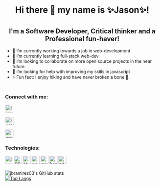  <h1 align="center">Hi there 👋 my name is ✨Jason✨!<h1>

<h2 align="center">I'm a Software Developer, Critical thinker and a Professional fun-haver!</h2>

- 🔭 I’m currently working towards a job in web-development
- 🌱 I’m currently learning full-stack web-dev
- 👯 I’m looking to collaborate on more open source projects in the near future
- 🤔 I’m looking for help with improving my skills in javascript
- ⚡ Fun fact: I enjoy hiking and have never broken a bone 🦴.<br><br>
<h3>Connect with me:</h3>

[<img width="26px" alt="linkedin" src="https://user-images.githubusercontent.com/82244776/132109947-bac08057-037e-4f2f-8f36-3ab5baad2ed7.png">][linkedin]

[<img width="27px" alt="instagram" src="https://user-images.githubusercontent.com/82244776/132110022-766744b3-ec78-4512-a712-c53c027c1a1e.png">][instagram]

[<img width="27px" alt="email" src="https://user-images.githubusercontent.com/82244776/132110074-54b97609-ac07-4910-af53-5d0c018ded02.png">][mail]

[mail]: mailto:jason1287712@gmail.com
[instagram]: https://www.instagram.com/temptado/
[linkedin]: https://www.linkedin.com/in/jason-barrera-ramirez-b2a473204/

### Technologies:
[<img align="left" width="26px" alt="javascript" src="https://user-images.githubusercontent.com/82244776/132110201-fd810d53-561a-490f-a690-1735d4479281.png">][javascript]
[<img align="left" width="26px" alt="CSS" src="https://user-images.githubusercontent.com/82244776/132110242-a351f140-471c-4447-a513-91c2b8a166d7.png">][CSS]
[<img align="left" width="26px" alt="html" src="https://user-images.githubusercontent.com/82244776/132110258-65db95d8-f35b-4a2d-a091-8051a6b6f4f2.png">][html]
[<img align="left" width="26px" alt="nodejs" src="https://user-images.githubusercontent.com/82244776/132110279-95f82cb8-9ed1-4733-bb3e-46d1ae0e733b.png">][node]
[<img align="left" width="26px" alt="mysql" src="https://user-images.githubusercontent.com/82244776/132110331-da9891ba-5eef-44c3-87db-869b91f34702.png">][mysql]
[<img align="left" width="26px" alt="heroku" src="https://user-images.githubusercontent.com/82244776/132110346-720c197f-d193-4c6f-b84d-e9dc0420bba9.png">][heroku]
[<img align="left" width="26px" alt="github" src="https://user-images.githubusercontent.com/82244776/132110367-f5e3b9f5-b3cb-49c1-be7c-aded0df1b8c1.png">][github]<br><br>


[javascript]: https://developer.mozilla.org/en-US/docs/Web/JavaScript
[CSS]: https://developer.mozilla.org/en-US/docs/Web/CSS
[html]: https://developer.mozilla.org/en-US/docs/Web/HTML
[node]: https://nodejs.org/en/docs/
[mysql]: https://dev.mysql.com/doc/
[heroku]: https://devcenter.heroku.com/categories/reference
[github]: https://docs.github.com/en

![jbramirez03's GitHub stats](https://github-readme-stats.vercel.app/api?username=jbramirez03&show_icons=true&theme=prussian)<br>
[![Top Langs](https://github-readme-stats.vercel.app/api/top-langs/?username=jbramirez03&layout=compact&theme=prussian)](https://github.com/jbramirez03/github-readme-stats)
